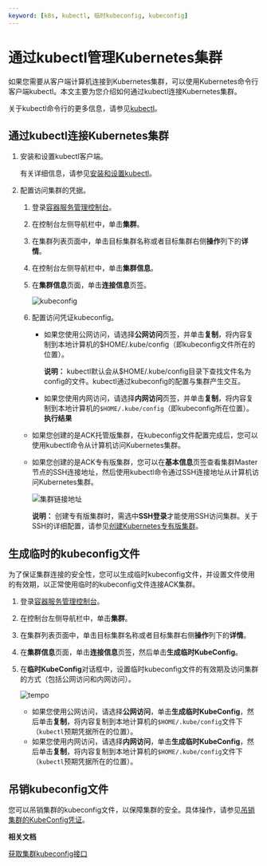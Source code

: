```yaml
---
keyword: [k8s, kubectl, 临时kubeconfig, kubeconfig]
---
```


# 通过kubectl管理Kubernetes集群

如果您需要从客户端计算机连接到Kubernetes集群，可以使用Kubernetes命令行客户端kubectl。本文主要为您介绍如何通过kubectl连接Kubernetes集群。

关于kubectl命令行的更多信息，请参见[kubectl](https://kubernetes.io/docs/user-guide/kubectl/)。

## 通过kubectl连接Kubernetes集群

1.  安装和设置kubectl客户端。

    有关详细信息，请参见[安装和设置kubectl](https://kubernetes.io/docs/tasks/kubectl/install/)。

2.  配置访问集群的凭据。

    1.  登录[容器服务管理控制台](https://cs.console.aliyun.com)。

    2.  在控制台左侧导航栏中，单击**集群**。

    3.  在集群列表页面中，单击目标集群名称或者目标集群右侧**操作**列下的**详情**。

    4.  在控制台左侧导航栏中，单击**集群信息**。

    5.  在**集群信息**页面，单击**连接信息**页签。

        ![kubeconfig](https://static-aliyun-doc.oss-accelerate.aliyuncs.com/assets/img/zh-CN/6785959161/p269156.png)

    6.  配置访问凭证kubeconfig。

        -   如果您使用公网访问，请选择**公网访问**页签，并单击**复制**，将内容复制到本地计算机的$HOME/.kube/config（即kubeconfig文件所在的位置）。

            **说明：** kubectl默认会从$HOME/.kube/config目录下查找文件名为config的文件。kubectl通过kubeconfig的配置与集群产生交互。

        -   如果您使用内网访问，请选择**内网访问**页签，并单击**复制**，将内容复制到本地计算机的`$HOME/.kube/config`（即kubeconfig所在位置）。
    **执行结果**

    -   如果您创建的是ACK托管版集群，在kubeconfig文件配置完成后，您可以使用kubectl命令从计算机访问Kubernetes集群。

    -   如果您创建的是ACK专有版集群，您可以在**基本信息**页签查看集群Master节点的SSH连接地址，然后使用kubectl命令通过SSH连接地址从计算机访问Kubernetes集群。

        ![集群链接地址](https://static-aliyun-doc.oss-accelerate.aliyuncs.com/assets/img/zh-CN/9943170261/p9791.png)

        **说明：** 创建专有版集群时，需选中**SSH登录**才能使用SSH访问集群。关于SSH的详细配置，请参见[创建Kubernetes专有版集群](/intl.zh-CN/Kubernetes集群用户指南/集群/创建集群/创建Kubernetes专有版集群.md)。


## 生成临时的kubeconfig文件

为了保证集群连接的安全性，您可以生成临时kubeconfig文件，并设置文件使用的有效期，以正常使用临时的kubeconfig文件连接ACK集群。

1.  登录[容器服务管理控制台](https://cs.console.aliyun.com)。

2.  在控制台左侧导航栏中，单击**集群**。

3.  在集群列表页面中，单击目标集群名称或者目标集群右侧**操作**列下的**详情**。

4.  在**集群信息**页面，单击**连接信息**页签，然后单击**生成临时KubeConfig**。

5.  在**临时KubeConfig**对话框中，设置临时kubeconfig文件的有效期及访问集群的方式（包括公网访问和内网访问）。

    ![tempo](https://static-aliyun-doc.oss-accelerate.aliyuncs.com/assets/img/zh-CN/6785959161/p269169.png)

    -   如果您使用公网访问，请选择**公网访问**，单击**生成临时KubeConfig**，然后单击**复制**，将内容复制到本地计算机的`$HOME/.kube/config`文件下（`kubectl`预期凭据所在的位置）。
    -   如果您使用内网访问，请选择**内网访问**，单击**生成临时KubeConfig**，然后单击**复制**，将内容复制到本地计算机的`$HOME/.kube/config`文件下（`kubectl`预期凭据所在的位置）。

## 吊销kubeconfig文件

您可以吊销集群的kubeconfig文件，以保障集群的安全。具体操作，请参见[吊销集群的KubeConfig凭证](/intl.zh-CN/Kubernetes集群用户指南/集群/连接集群/吊销集群的KubeConfig凭证.md)。

**相关文档**  


[获取集群kubeconfig接口](/intl.zh-CN/API参考/集群/获取集群kubeconfig接口.md)

